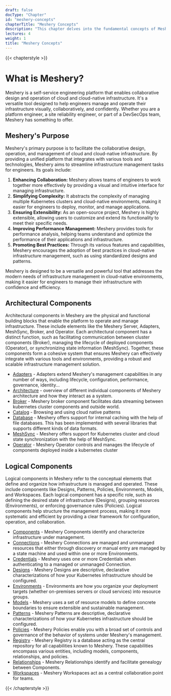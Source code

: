 ```yaml
---
draft: false
docType: "Chapter"
id: "meshery-concepts"
chapterTitle: "Meshery Concepts"
description: "This chapter delves into the fundamental concepts of Meshery, explaining its purpose, and the architectural and logical components that form its foundation."
lectures: 4
weight: 1
title: "Meshery Concepts"
---
```


{{< chapterstyle >}}

# What is Meshery?

Meshery is a self-service engineering platform that enables collaborative design and operation of cloud and cloud-native infrastructure. It's a versatile tool designed to help engineers manage and operate their infrastructure visually, collaboratively, and confidently. Whether you are a platform engineer, a site reliability engineer, or part of a DevSecOps team, Meshery has something to offer. 

## Meshery's Purpose

Meshery's primary purpose is to facilitate the collaborative design, operation, and management of cloud and cloud-native infrastructure. By providing a unified platform that integrates with various tools and technologies, Meshery aims to streamline infrastructure management tasks for engineers. Its goals include:

1. **Enhancing Collaboration:** Meshery allows teams of engineers to work together more effectively by providing a visual and intuitive interface for managing infrastructure.  
2. **Simplifying Complexity:** It abstracts the complexity of managing multiple Kubernetes clusters and cloud-native environments, making it easier for engineers to deploy, monitor, and manage applications.  
3. **Ensuring Extensibility:** As an open-source project, Meshery is highly extensible, allowing users to customize and extend its functionality to meet their specific needs.  
4. **Improving Performance Management:** Meshery provides tools for performance analysis, helping teams understand and optimize the performance of their applications and infrastructure.  
5. **Promoting Best Practices:** Through its various features and capabilities, Meshery encourages the adoption of best practices in cloud-native infrastructure management, such as using standardized designs and patterns.

Meshery is designed to be a versatile and powerful tool that addresses the modern needs of infrastructure management in cloud-native environments, making it easier for engineers to manage their infrastructure with confidence and efficiency.

## Architectural Components

Architectural components in Meshery are the physical and functional building blocks that enable the platform to operate and manage infrastructure. These include elements like the Meshery Server, Adapters, MeshSync, Broker, and Operator. Each architectural component has a distinct function, such as facilitating communication between cluster components (Broker), managing the lifecycle of deployed components (Operator), or synchronizing state information (MeshSync). Together, these components form a cohesive system that ensures Meshery can effectively integrate with various tools and environments, providing a robust and scalable infrastructure management solution.

* [Adapters](https://docs.meshery.io/concepts/architecture/adapters) - Adapters extend Meshery's management capabilities in any number of ways, including lifecycle, configuration, performance, governance, identity...  
* [Architecture](https://docs.meshery.io/concepts/architecture) - overview of different individual components of Meshery architecture and how they interact as a system.  
* [Broker](https://docs.meshery.io/concepts/architecture/broker) - Meshery broker component facilitates data streaming between kubernetes cluster components and outside world.  
* [Catalog](https://docs.meshery.io/concepts/catalog) - Browsing and using cloud native patterns  
* [Database](https://docs.meshery.io/concepts/architecture/database) - Meshery offers support for internal caching with the help of file databases. This has been implemented with several libraries that supports different kinds of data formats.  
* [MeshSync](https://docs.meshery.io/concepts/architecture/meshsync) - Meshery offers support for Kubernetes cluster and cloud state synchronization with the help of MeshSync.  
* [Operator](https://docs.meshery.io/concepts/architecture/operator) - Meshery Operator controls and manages the lifecycle of components deployed inside a kubernetes cluster

## Logical Components

Logical components in Meshery refer to the conceptual elements that define and organize how infrastructure is managed and operated. These include components like Designs, Patterns, Policies, Environments, Models, and Workspaces. Each logical component has a specific role, such as defining the desired state of infrastructure (Designs), grouping resources (Environments), or enforcing governance rules (Policies). Logical components help structure the management process, making it more systematic and efficient by providing a clear framework for configuration, operation, and collaboration.

* [Components](https://docs.meshery.io/concepts/logical/components) - Meshery Components identify and characterize infrastructure under management.  
* [Connections](https://docs.meshery.io/concepts/logical/connections) - Meshery Connections are managed and unmanaged resources that either through discovery or manual entry are managed by a state machine and used within one or more Environments.  
* [Credentials](https://docs.meshery.io/concepts/logical/credentials) - Meshery uses one or more Credentials when authenticating to a managed or unmanaged Connection.  
* [Designs](https://docs.meshery.io/concepts/logical/designs) - Meshery Designs are descriptive, declarative characterizations of how your Kubernetes infrastructure should be configured.  
* [Environments](https://docs.meshery.io/concepts/logical/environments) - Environments are how you organize your deployment targets (whether on-premises servers or cloud services) into resource groups.  
* [Models](https://docs.meshery.io/concepts/logical/models) - Meshery uses a set of resource models to define concrete boundaries to ensure extensible and sustainable management.  
* [Patterns](https://docs.meshery.io/concepts/logical/patterns) - Meshery Patterns are descriptive, declarative characterizations of how your Kubernetes infrastructure should be configured.  
* [Policies](https://docs.meshery.io/concepts/logical/policies) - Meshery Policies enable you with a broad set of controls and governance of the behavior of systems under Meshery's management.  
* [Registry](https://docs.meshery.io/concepts/logical/registry) - Meshery Registry is a database acting as the central repository for all capabilities known to Meshery. These capabilities encompass various entities, including models, components, relationships, and policies.  
* [Relationships](https://docs.meshery.io/concepts/logical/relationships) - Meshery Relationships identify and facilitate genealogy between Components.  
* [Workspaces](https://docs.meshery.io/concepts/logical/workspaces) - Meshery Workspaces act as a central collaboration point for teams.

{{< /chapterstyle >}}